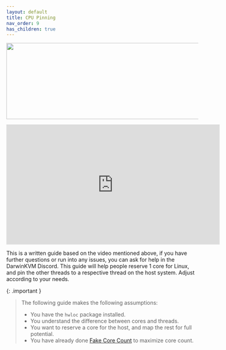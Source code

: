 ```yaml
---
layout: default
title: CPU Pinning
nav_order: 9
has_children: true
---
```


<p align="center">
  <img width="650" height="200" src="../../../assets/HeaderCPUPinning.png">
</p>

<iframe width="560" height="315" src="https://www.youtube-nocookie.com/embed/Pb2upx53fUM" title="YouTube video player" frameborder="0" allow="accelerometer; autoplay; clipboard-write; encrypted-media; gyroscope; picture-in-picture; web-share" allowfullscreen></iframe>

This is a written guide based on the video mentioned above, if you have further questions or run into any issues, you can ask for help in the DarwinKVM Discord. This guide will help people reserve 1 core for Linux, and pin the other threads to a respective thread on the host system. Adjust according to your needs.

{: .important }
> The following guide makes the following assumptions:
>  - You have the ``hwloc`` package installed.
>  - You understand the difference between cores and threads.
>  - You want to reserve a core for the host, and map the rest for full potential.
>  - You have already done <a href="../../07-FakeCoreCount/index">Fake Core Count</a> to maximize core count.